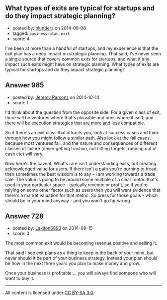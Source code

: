 ## What types of exits are typical for startups and do they impact strategic planning?

- posted by: [blunders](https://stackexchange.com/users/216182/blunders) on 2014-09-06
- tagged: `business-plan`, `exit`
- score: 4

I've been at more than a handful of startups, and my experience is that the exit plan has a deep impact on strategic planning. That said, I've never seen a single source that covers common exits for startups, and what if any impact such exits might have on strategic planning. What types of exits are typical for startups and do they impact strategic planning?


## Answer 985

- posted by: [Jeremy Parsons](https://stackexchange.com/users/497810/jeremy-parsons) on 2014-10-14
- score: 1

I'd think about the question from the opposite side. For a given class of exit, there will be ventures where that's plausible and ones where it isn't; and there will be execution strategies that are more and less compatible.

So if there's an exit class that attracts you, look at success cases and think through how you might follow a similar path. Also look at the fail cases, because most ventures fail, and the nature and consequences of different classes of failure (never getting traction, not hitting targets, running out of cash etc) will vary.

Now here's the caveat. What's rare isn't understanding exits, but creating acknowledged value for users. If there isn't a path you're burning to tread, then sometimes the best wisdom is to say - I am working towards a trade sale. The value is going to be around some multiple of a clear metric that's used in your particular space - typically revenue or profit, so if you're relying on some other factor such as users then you will want evidence that there's a market valuation for that metric. So press for those goals - which should be in your mind anyway - and you won't go far wrong.


## Answer 728

- posted by: [Laxiton6893](https://stackexchange.com/users/2181902/laxiton6893) on 2014-09-15
- score: 0

The most common exit would be becoming revenue positive and selling it. 

That said I see exit plans as a thing to keep in the back of your mind, but never should it be part of your business strategy. Instead your plan should be how in the next three years you plan to make money and grow. 

Once your business is profitable ... you will always find someone who will want to buy it. 





---

All content is licensed under [CC BY-SA 3.0](https://creativecommons.org/licenses/by-sa/3.0/).
